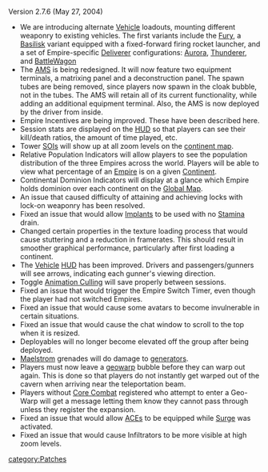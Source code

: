 Version 2.7.6 (May 27, 2004)

- We are introducing alternate [Vehicle](Vehicle.md) loadouts,
  mounting different weaponry to existing vehicles. The first variants
  include the [Fury](Fury.md), a
  [Basilisk](Basilisk.md) variant equipped with a
  fixed-forward firing rocket launcher, and a set of Empire-specific
  [Deliverer](Deliverer.md) configurations:
  [Aurora](Aurora.md), [Thunderer](Thunderer.md), and
  [BattleWagon](Raider.md)
- The [AMS](../vehicles/Advanced_Mobile_Station.md) is being redesigned. It will now feature
  two equipment terminals, a matrixing panel and a deconstruction
  panel. The spawn tubes are being removed, since players now spawn in
  the cloak bubble, not in the tubes. The AMS will retain all of its
  current functionality, while adding an additional equipment
  terminal. Also, the AMS is now deployed by the driver from inside.
- Empire Incentives are being improved. These have been described
  here.
- Session stats are displayed on the [HUD](../HUD.md) so that
  players can see their kill/death ratios, the amount of time played,
  etc.
- Tower [SOIs](../SOI.md) will show up at all zoom levels on the
  [continent map](Overhead_Map.md).
- Relative Population Indicators will allow players to see the
  population distribution of the three Empires across the world.
  Players will be able to view what percentage of an
  [Empire](Empire.md) is on a given
  [Continent](Continent.md).
- Continental Dominion Indicators will display at a glance which
  Empire holds dominion over each continent on the [Global
  Map](Global_Map.md).
- An issue that caused difficulty of attaining and achieving locks
  with lock-on weaponry has been resolved.
- Fixed an issue that would allow [Implants](Implants.md) to
  be used with no [Stamina](Stamina.md) drain.
- Changed certain properties in the texture loading process that would
  cause stuttering and a reduction in framerates. This should result
  in smoother graphical performance, particularly after first loading
  a continent.
- The [Vehicle](Vehicle.md) [HUD](../HUD.md) has been
  improved. Drivers and passengers/gunners will see arrows, indicating
  each gunner's viewing direction.
- Toggle [Animation Culling](Animation_Culling.md) will save
  properly between sessions.
- Fixed an issue that would trigger the Empire Switch Timer, even
  though the player had not switched Empires.
- Fixed an issue that would cause some avatars to become invulnerable
  in certain situations.
- Fixed an issue that would cause the chat window to scroll to the top
  when it is resized.
- Deployables will no longer become elevated off the group after being
  deployed.
- [Maelstrom](Maelstrom.md) grenades will do damage to
  [generators](../items/Generator.md).
- Players must now leave a [geowarp](../locations/Geowarp.md) bubble before
  they can warp out again. This is done so that players do not
  instantly get warped out of the cavern when arriving near the
  teleportation beam.
- Players without [Core Combat](Core_Combat.md) registered who
  attempt to enter a Geo-Warp will get a message letting them know
  they cannot pass through unless they register the expansion.
- Fixed an issue that would allow [ACEs](../weapons/Adaptive_Construction_Engine.md) to be
  equipped while [Surge](Surge.md) was activated.
- Fixed an issue that would cause Infiltrators to be more visible at
  high zoom levels.

[category:Patches](category:Patches.md)
